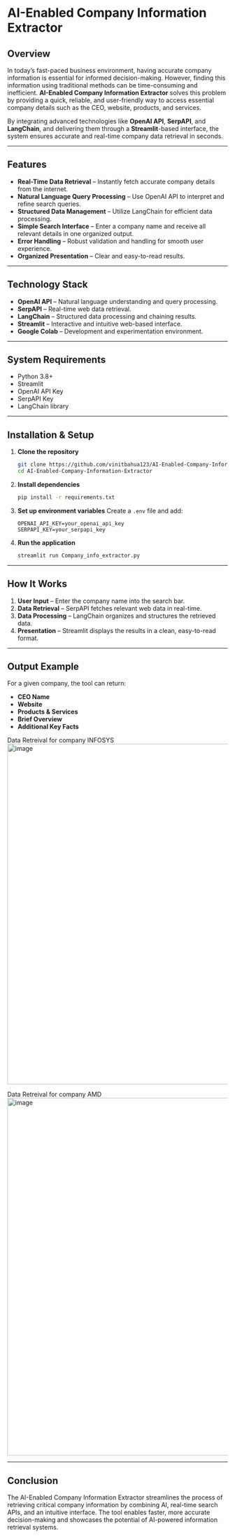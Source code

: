 
# AI-Enabled Company Information Extractor

## Overview

In today’s fast-paced business environment, having accurate company information is essential for informed decision-making. However, finding this information using traditional methods can be time-consuming and inefficient. **AI-Enabled Company Information Extractor** solves this problem by providing a quick, reliable, and user-friendly way to access essential company details such as the CEO, website, products, and services.

By integrating advanced technologies like **OpenAI API**, **SerpAPI**, and **LangChain**, and delivering them through a **Streamlit**-based interface, the system ensures accurate and real-time company data retrieval in seconds.

---

## Features

* **Real-Time Data Retrieval** – Instantly fetch accurate company details from the internet.
* **Natural Language Query Processing** – Use OpenAI API to interpret and refine search queries.
* **Structured Data Management** – Utilize LangChain for efficient data processing.
* **Simple Search Interface** – Enter a company name and receive all relevant details in one organized output.
* **Error Handling** – Robust validation and handling for smooth user experience.
* **Organized Presentation** – Clear and easy-to-read results.

---

## Technology Stack

* **OpenAI API** – Natural language understanding and query processing.
* **SerpAPI** – Real-time web data retrieval.
* **LangChain** – Structured data processing and chaining results.
* **Streamlit** – Interactive and intuitive web-based interface.
* **Google Colab** – Development and experimentation environment.

---

## System Requirements

* Python 3.8+
* Streamlit
* OpenAI API Key
* SerpAPI Key
* LangChain library

---

## Installation & Setup

1. **Clone the repository**

   ```bash
   git clone https://github.com/vinitbahua123/AI-Enabled-Company-Information-Extractor.git
   cd AI-Enabled-Company-Information-Extractor
   ```

2. **Install dependencies**

   ```bash
   pip install -r requirements.txt
   ```

3. **Set up environment variables**
   Create a `.env` file and add:

   ```
   OPENAI_API_KEY=your_openai_api_key
   SERPAPI_KEY=your_serpapi_key
   ```

4. **Run the application**

   ```bash
   streamlit run Company_info_extractor.py
   ```

---

## How It Works

1. **User Input** – Enter the company name into the search bar.
2. **Data Retrieval** – SerpAPI fetches relevant web data in real-time.
3. **Data Processing** – LangChain organizes and structures the retrieved data.
4. **Presentation** – Streamlit displays the results in a clean, easy-to-read format.

---

## Output Example

For a given company, the tool can return:

* **CEO Name**
* **Website**
* **Products & Services**
* **Brief Overview**
* **Additional Key Facts**

Data Retreival for company INFOSYS
 <img width="826" height="778" alt="image" src="https://github.com/user-attachments/assets/440990f9-37cb-494a-99e6-c1bf5fa45880" />


Data Retreival for company AMD
<img width="805" height="817" alt="image" src="https://github.com/user-attachments/assets/ba1f6408-365b-4544-b995-0df6d2a25e05" />


---

## Conclusion

The AI-Enabled Company Information Extractor streamlines the process of retrieving critical company information by combining AI, real-time search APIs, and an intuitive interface. The tool enables faster, more accurate decision-making and showcases the potential of AI-powered information retrieval systems.

